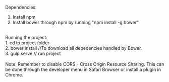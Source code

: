 Dependencies: <br />
1. Install npm <br />
2. Install bower through npm by running "npm install -g bower" <br />
<br />
Running the project:<br />
1. cd to project folder<br />
2. bower install //To download all depedencies handled by Bower.<br />
3. gulp serve // run project<br />
<br />
Note: Remember to disable CORS - Cross Origin Resource Sharing. This can be done through the developer menu in Safari Browser or install a plugin in Chrome.<br />
